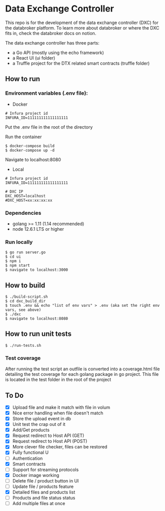 # Data Exchange Controller

This repo is for the development of the data exchange controller (DXC) for the databroker platform. To learn more about databroker or where the DXC fits in, check the databroker docs on notion.

The data exchange controller has three parts:

- a Go API (mostly using the echo framework)
- a React UI (ui folder)
- a Truffle project for the DTX related smart contracts (truffle folder)

## How to run

### Environment variables (.env file):

- Docker

```
# Infura project id
INFURA_ID=111111111111111111

```

Put the .env file in the root of the directory

Run the container

```
$ docker-compose build
$ docker-compose up -d
```

Navigate to localhost:8080

- Local

```
# Infura project id
INFURA_ID=111111111111111111

# DXC IP
DXC_HOST=localhost
#DXC_HOST=xx:xx:xx:xx
```

### Dependencies

- golang >= 1.11 (1.14 recommended)
- node 12.6.1 LTS or higher

### Run locally

```
$ go run server.go
$ cd ui
$ npm i
$ npm start
$ navigate to localhost:3000
```

## How to build

```
$ ./build-script.sh
$ cd dxc_build_dir
$ touch .env && echo "list of env vars" > .env (aka set the right env vars, see above)
$ ./dxc
$ navigate to localhost:8080
```

## How to run unit tests

```
$ ./run-tests.sh
```

### Test coverage

After running the test script an outfile is converted into a coverage.html file detailing the test coverage for each golang package in go project. This file is located in the test folder in the root of the project

## To Do

- [x] Upload file and make it match with file in volum
- [x] Nice error handling when file doesn't match
- [x] Store the upload event in db
- [x] Unit test the crap out of it
- [x] Add/Get products
- [x] Request redirect to Host API (GET)
- [x] Request redirect to Host API (POST)
- [x] More clever file checker, files can be restored
- [x] Fully functional U
- [ ] Authentication
- [x] Smart contracts
- [ ] Support for streaming protocols
- [x] Docker image working
- [ ] Delete file / product button in UI
- [ ] Update file / products feature
- [x] Detailed files and products list
- [ ] Products and file status status
- [ ] Add multiple files at once
